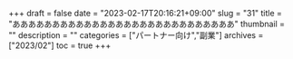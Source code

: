 +++
draft = false
date = "2023-02-17T20:16:21+09:00"
slug = "31"
title = "ああああああああああああああああああああああああああああ"
thumbnail = ""
description = ""
categories = ["パートナー向け","副業"]
archives = ["2023/02"]
toc = true
+++
